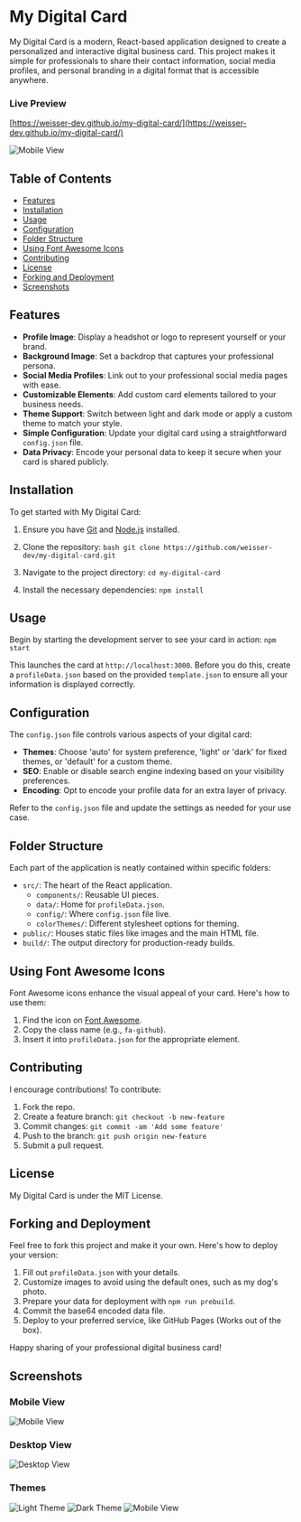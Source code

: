 # My Digital Card

My Digital Card is a modern, React-based application designed to create a personalized and interactive digital business
card. This project makes it simple for professionals to share their contact information, social media profiles, and
personal branding in a digital format that is accessible anywhere.

### Live Preview
[https://weisser-dev.github.io/my-digital-card/](https://weisser-dev.github.io/my-digital-card/)

![Mobile View](./screenshots/mobile.png)






## Table of Contents

- [Features](#features)
- [Installation](#installation)
- [Usage](#usage)
- [Configuration](#configuration)
- [Folder Structure](#folder-structure)
- [Using Font Awesome Icons](#using-font-awesome-icons)
- [Contributing](#contributing)
- [License](#license)
- [Forking and Deployment](#forking-and-deployment)
- [Screenshots](#screenshots)

## Features

- **Profile Image**: Display a headshot or logo to represent yourself or your brand.
- **Background Image**: Set a backdrop that captures your professional persona.
- **Social Media Profiles**: Link out to your professional social media pages with ease.
- **Customizable Elements**: Add custom card elements tailored to your business needs.
- **Theme Support**: Switch between light and dark mode or apply a custom theme to match your style.
- **Simple Configuration**: Update your digital card using a straightforward `config.json` file.
- **Data Privacy**: Encode your personal data to keep it secure when your card is shared publicly.

## Installation

To get started with My Digital Card:

1. Ensure you have [Git](https://git-scm.com/downloads) and [Node.js](https://nodejs.org/en/download/) installed.
2. Clone the repository:
   ```bash git clone https://github.com/weisser-dev/my-digital-card.git```

3. Navigate to the project directory:     `cd my-digital-card`

4. Install the necessary dependencies:    `npm install`

## Usage

Begin by starting the development server to see your card in action: `npm start`

This launches the card at `http://localhost:3000`. Before you do this, create a `profileData.json` based on the
provided `template.json` to ensure all your information is displayed correctly.

## Configuration

The `config.json` file controls various aspects of your digital card:

- **Themes**: Choose 'auto' for system preference, 'light' or 'dark' for fixed themes, or 'default' for a custom theme.
- **SEO**: Enable or disable search engine indexing based on your visibility preferences.
- **Encoding**: Opt to encode your profile data for an extra layer of privacy.

Refer to the `config.json` file and update the settings as needed for your use case.

## Folder Structure

Each part of the application is neatly contained within specific folders:

- `src/`: The heart of the React application.
    - `components/`: Reusable UI pieces.
    - `data/`: Home for `profileData.json`.
    - `config/`: Where `config.json`  file live.
    - `colorThemes/`: Different stylesheet options for theming.
- `public/`: Houses static files like images and the main HTML file.
- `build/`: The output directory for production-ready builds.

## Using Font Awesome Icons

Font Awesome icons enhance the visual appeal of your card. Here's how to use them:

1. Find the icon on [Font Awesome](https://fontawesome.com/icons).
2. Copy the class name (e.g., `fa-github`).
3. Insert it into `profileData.json` for the appropriate element.

## Contributing

I encourage contributions! To contribute:

1. Fork the repo.
2. Create a feature branch: `git checkout -b new-feature`
3. Commit changes: `git commit -am 'Add some feature'`
4. Push to the branch: `git push origin new-feature`
5. Submit a pull request.

## License

My Digital Card is under the MIT License.

## Forking and Deployment

Feel free to fork this project and make it your own. Here's how to deploy your version:

1. Fill out `profileData.json` with your details.
2. Customize images to avoid using the default ones, such as my dog's photo.
3. Prepare your data for deployment with `npm run prebuild`.
4. Commit the base64 encoded data file.
5. Deploy to your preferred service, like GitHub Pages (Works out of the box).

Happy sharing of your professional digital business card!

## Screenshots

### Mobile View
![Mobile View](./screenshots/mobile.png)

### Desktop View
![Desktop View](./screenshots/desktop.png)

### Themes
![Light Theme](./screenshots/light.png)
![Dark Theme](./screenshots/dark.png)
![Mobile View](./screenshots/mobile.png)

